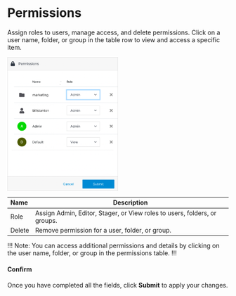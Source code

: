 # Permissions

Assign roles to users, manage access, and delete permissions. Click on a user name, folder, or group in the table row to view and access a specific item. 

<img src="../../../images/permissions.png" alt="permissions" style="width: 50%; display: block"></a>

**Name** | **Description** 
:--- | ---
Role | Assign Admin, Editor, Stager, or View roles to users, folders, or groups.
Delete | Remove permission for a user, folder, or group.

!!! Note:
You can access additional permissions and details by clicking on the user name, folder, or group in the permissions table.
!!!

#### Confirm

Once you have completed all the fields, click **Submit** to apply your changes.


